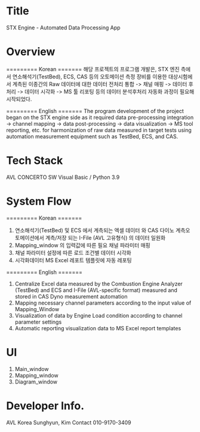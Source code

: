 
# Title
STX Engine - Automated Data Processing App

# Overview
========= Korean =======
해당 프로젝트의 프로그램 개발은, STX 엔진 측에서 연소해석기(TestBed), ECS, CAS 등의 오토메이션 측정 장비를 이용한 대상시험에서 계측된 이종간의 Raw 데이터에 대한 데이터 전처리 통합 -> 채널 매핑 -> 데이터 후처리 -> 데이터 시각화 -> MS 툴 리포팅 등의 데이터 분석후처리 자동화 과정이 필요해 시작되었다.

========= English =======
The program development of the project began on the STX engine side as it required data pre-processing integration -> channel mapping -> data post-processing -> data visualization -> MS tool reporting, etc. for harmonization of raw data measured in target tests using automation measurement equipment such as TestBed, ECS, and CAS.

# Tech Stack
AVL CONCERTO SW
Visual Basic / Python 3.9

# System Flow
========= Korean =======
1. 연소해석기(TestBed) 및 ECS 에서 계측되는 엑셀 데이터 와 CAS 다이노 계측오토메이션에서 계측/저장 되는 I-File (AVL 고유형식) 의 데이터 일원화
2. Mapping_window 의 입력값에 따른 필요 채널 파라미터 매핑
3. 채널 파라미터 설정에 따른 로드 조건별 데이터 시각화
4. 시각화데이터 MS Excel 레포트 템플릿에 자동 레포팅

========= English =======
1. Centralize Excel data measured by the Combustion Engine Analyzer (TestBed) and ECS and I-File (AVL-specific format) measured and stored in CAS Dyno measurement automation
2. Mapping necessary channel parameters according to the input value of Mapping_Window
3. Visualization of data by Engine Load condition according to channel parameter settings
4. Automatic reporting visualization data to MS Excel report templates

# UI 
1. Main_window
2. Mapping_window
3. Diagram_window

# Developer Info.
AVL Korea       Sunghyun, Kim
Contact         010-9170-3409
